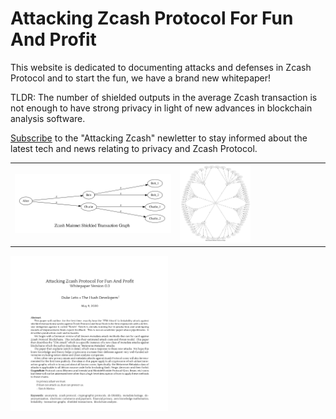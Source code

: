 # Attacking Zcash Protocol For Fun And Profit

This website is dedicated to documenting attacks and defenses in Zcash Protocol
and to start the fun, we have a brand new whitepaper!

TLDR: The number of shielded outputs in the average Zcash transaction is not
enough to have strong privacy in light of new advances in blockchain analysis
software.

<a href="https://attackingzcash.substack.com/" target=_blank>Subscribe</a> to the
"Attacking Zcash" newletter to stay informed about the latest tech and news relating
to privacy and Zcash Protocol.

<table>
<tr>
<td> <img src="/zec-graph-dot.png"></td>
<td> <img src="/sietch-graphviz.png" height="50%" width="50%"></td>
</tr>
</table>

<a href="/papers/attacking-zcash-for-fun-and-profit.pdf">
<img src="/img/attacking-zcash-protocol-abstract.png" height="50%" width="50%">
</a>


